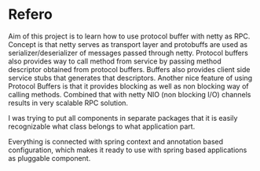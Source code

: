 Refero
======

Aim of this project is to learn how to use protocol buffer with netty as RPC. Concept is that netty serves as transport layer and protobuffs are used as serializer/deserializer of messages passed through netty. Protocol buffers also provides way to call method from service by passing method descriptor obtained from protocol buffers. Buffers also provides client side service stubs that generates that descriptors. Another nice feature of using Protocol Buffers is that it provides blocking as well as non blocking way of calling methods. Combined that with netty NIO (non blocking I/O) channels results in very scalable RPC solution.

I was trying to put all components in separate packages that it is easily recognizable what class belongs to what application part.

Everything is connected with spring context and annotation based configuration, which makes it ready to use with spring based applications as pluggable component.
